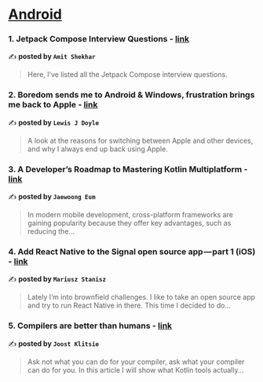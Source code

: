 
<h1><a href=https://medium.com/tag/android/recommended target="_blank" rel="noopener noreferrer">Android</a></h1>
<h3>1. Jetpack Compose Interview Questions - <a href="https://medium.com/outcomeschool/jetpack-compose-interview-questions-c3bd7f5d947f" target="_blank" rel="noopener noreferrer">link</a></h3>

✍️ **posted by `Amit Shekhar`**

<blockquote>Here, I’ve listed all the Jetpack Compose interview questions.</blockquote>

<h3>2. Boredom sends me to Android & Windows, frustration brings me back to Apple - <a href="https://medium.com/macoclock/boredom-sends-me-to-android-windows-frustration-brings-me-back-to-apple-52e2be847328" target="_blank" rel="noopener noreferrer">link</a></h3>

✍️ **posted by `Lewis J Doyle`**

<blockquote>A look at the reasons for switching between Apple and other devices, and why I always end up back using Apple.</blockquote>

<h3>3. A Developer’s Roadmap to Mastering Kotlin Multiplatform - <a href="https://medium.com/proandroiddev/a-developers-roadmap-to-mastering-kotlin-multiplatform-e4e03aef765f" target="_blank" rel="noopener noreferrer">link</a></h3>

✍️ **posted by `Jaewoong Eum`**

<blockquote>In modern mobile development, cross-platform frameworks are gaining popularity because they offer key advantages, such as reducing the…</blockquote>

<h3>4. Add React Native to the Signal open source app — part 1 (iOS) - <a href="https://medium.com/swmansion/add-react-native-to-the-signal-open-source-app-part-1-ios-ffb61819031e" target="_blank" rel="noopener noreferrer">link</a></h3>

✍️ **posted by `Mariusz Stanisz`**

<blockquote>Lately I’m into brownfield challenges. I like to take an open source app and try to run React Native in there. This time I decided to do…</blockquote>

<h3>5. Compilers are better than humans - <a href="https://medium.com/@joostklitsie/compilers-are-better-than-humans-216e84e2dda4" target="_blank" rel="noopener noreferrer">link</a></h3>

✍️ **posted by `Joost Klitsie`**

<blockquote>Ask not what you can do for your compiler, ask what your compiler can do for you. In this article I will show what Kotlin tools actually…</blockquote>

